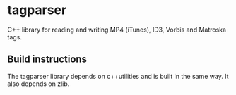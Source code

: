 # tagparser
C++ library for reading and writing MP4 (iTunes), ID3, Vorbis and Matroska tags.

## Build instructions
The tagparser library depends on c++utilities and is built in the same way.
It also depends on zlib.
